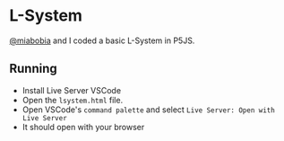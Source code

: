 # L-System

[@miabobia](https://github.com/miabobia) and I coded a basic L-System in P5JS.

## Running
 - Install Live Server VSCode
 - Open the `lsystem.html` file.
 - Open VSCode's `command palette` and select `Live Server: Open with Live Server`
 - It should open with your browser

